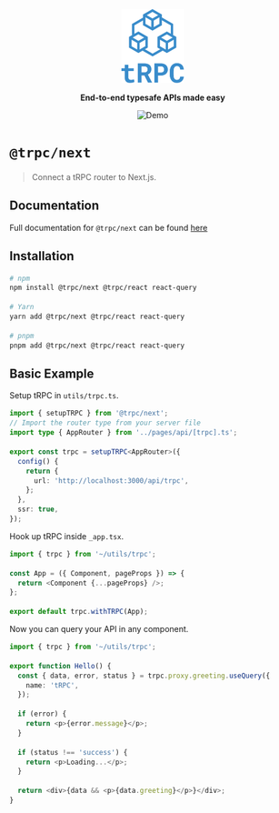 <p align="center">
  <a href="https://trpc.io/"><img src="../../www/static/img/logo-text.svg" alt="tRPC" height="130"/></a>
</p>

<p align="center">
  <strong>End-to-end typesafe APIs made easy</strong>
</p>

<p align="center">
  <img src="https://user-images.githubusercontent.com/51714798/186850605-7cb9f6b2-2230-4eb7-981b-0b90ee1f8ffa.gif" alt="Demo" />
</p>

# `@trpc/next`

> Connect a tRPC router to Next.js.

## Documentation

Full documentation for `@trpc/next` can be found [here](https://trpc.io/docs/nextjs)

## Installation

```bash
# npm
npm install @trpc/next @trpc/react react-query

# Yarn
yarn add @trpc/next @trpc/react react-query

# pnpm
pnpm add @trpc/next @trpc/react react-query
```

## Basic Example

Setup tRPC in `utils/trpc.ts`.

```ts
import { setupTRPC } from '@trpc/next';
// Import the router type from your server file
import type { AppRouter } from '../pages/api/[trpc].ts';

export const trpc = setupTRPC<AppRouter>({
  config() {
    return {
      url: 'http://localhost:3000/api/trpc',
    };
  },
  ssr: true,
});
```

Hook up tRPC inside `_app.tsx`.

```ts
import { trpc } from '~/utils/trpc';

const App = ({ Component, pageProps }) => {
  return <Component {...pageProps} />;
};

export default trpc.withTRPC(App);
```

Now you can query your API in any component.

```ts
import { trpc } from '~/utils/trpc';

export function Hello() {
  const { data, error, status } = trpc.proxy.greeting.useQuery({
    name: 'tRPC',
  });

  if (error) {
    return <p>{error.message}</p>;
  }

  if (status !== 'success') {
    return <p>Loading...</p>;
  }

  return <div>{data && <p>{data.greeting}</p>}</div>;
}
```
